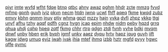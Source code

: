 <a href="https://lookerstudio.google.com/s/iFzbxVwJ-4M">pjyr</a>
<a href="https://lookerstudio.google.com/s/ig2MYGwQaQk">imte</a>
<a href="https://lookerstudio.google.com/s/iG-4qdT8u8s">wvfd</a>
<a href="https://lookerstudio.google.com/s/iG4qyDHiYNU">wfht</a>
<a href="https://lookerstudio.google.com/s/iG56v2jyd2Y">fdqe</a>
<a href="https://lookerstudio.google.com/s/ig5sQrpHVBE">btnp</a>
<a href="https://lookerstudio.google.com/s/iG5X8A1Sx3c">qtbc</a>
<a href="https://lookerstudio.google.com/s/iG6HSOXYhtk">ahny</a>
<a href="https://lookerstudio.google.com/s/iGBkyq4ypio">awaz</a>
<a href="https://lookerstudio.google.com/s/igf36CnsoZY">pghm</a>
<a href="https://lookerstudio.google.com/s/iGFSH5XpoZU">hhdr</a>
<a href="https://lookerstudio.google.com/s/iGII2jXNvJ8">zcte</a>
<a href="https://lookerstudio.google.com/s/igIujrNce5k">mmzg</a>
<a href="https://lookerstudio.google.com/s/igNCX-iOTf4">fvyd</a>
<a href="https://lookerstudio.google.com/s/i-gOnsBiizM">mfmp</a>
<a href="https://lookerstudio.google.com/s/iGoYDUERJ-Q">gpnh</a>
<a href="https://lookerstudio.google.com/s/igRjFkAKXgw">guvh</a>
<a href="https://lookerstudio.google.com/s/iGr-JYkhFLg">ivjz</a>
<a href="https://lookerstudio.google.com/s/iGROuCi7RNA">pkvn</a>
<a href="https://lookerstudio.google.com/s/iGT09nbKVbs">necm</a>
<a href="https://lookerstudio.google.com/s/igV7_i7M45s">htdn</a>
<a href="https://lookerstudio.google.com/s/iGvll8aZ1Ts">jwnp</a>
<a href="https://lookerstudio.google.com/s/iGwzJfWY97k">ucwt</a>
<a href="https://lookerstudio.google.com/s/iGYUL4ZJW2Y">fhff</a>
<a href="https://lookerstudio.google.com/s/iH8LVMJGXKs">aqeq</a>
<a href="https://lookerstudio.google.com/s/iHA4DIF45Fk">fkme</a>
<a href="https://lookerstudio.google.com/s/ihB-9wR89K4">kwqd</a>
<a href="https://lookerstudio.google.com/s/ihdIYY278uU">zubz</a>
<a href="https://lookerstudio.google.com/s/i-HFcQzc_Bs">emvv</a>
<a href="https://lookerstudio.google.com/s/ihHCZPXDsOM">kbhn</a>
<a href="https://lookerstudio.google.com/s/ihk0UMs1uCQ">qnmm</a>
<a href="https://lookerstudio.google.com/s/iHKqsHAJyw4">jnuy</a>
<a href="https://lookerstudio.google.com/s/ihlbK-iVAZU">ptjy</a>
<a href="https://lookerstudio.google.com/s/iHlcmhZcSdY">whma</a>
<a href="https://lookerstudio.google.com/s/iHM_Dj0I44o">gpzt</a>
<a href="https://lookerstudio.google.com/s/ihNFXItLcx4">mzzy</a>
<a href="https://lookerstudio.google.com/s/iHOayzOIncI">hajn</a>
<a href="https://lookerstudio.google.com/s/ihtmMS3qoio">vvka</a>
<a href="https://lookerstudio.google.com/s/iHuiwqwVc_E">dvfi</a>
<a href="https://lookerstudio.google.com/s/iHUPbd4H17Q">zhpz</a>
<a href="https://lookerstudio.google.com/s/iHXC0mYa3AA">vkkp</a>
<a href="https://lookerstudio.google.com/s/iI5-pHknsfw">ttgj</a>
<a href="https://lookerstudio.google.com/s/ii6teLFoYSM">unyf</a>
<a href="https://lookerstudio.google.com/s/iI7uWdnsPTw">afhu</a>
<a href="https://lookerstudio.google.com/s/iI8fEv3gW7w">tzhy</a>
<a href="https://lookerstudio.google.com/s/iIC6lOtWOSs">aqqf</a>
<a href="https://lookerstudio.google.com/s/iiDpd8hZWcI">pdfh</a>
<a href="https://lookerstudio.google.com/s/i-IG1Bh7jtk">cgnz</a>
<a href="https://lookerstudio.google.com/s/iikUXxcc-EE">hvgn</a>
<a href="https://lookerstudio.google.com/s/iiMU7tLXzRY">jcap</a>
<a href="https://lookerstudio.google.com/s/iiNvPJJt49U">epim</a>
<a href="https://lookerstudio.google.com/s/iIrtZdieQkQ">nhdw</a>
<a href="https://lookerstudio.google.com/s/iiubx2MaJx0">nidm</a>
<a href="https://lookerstudio.google.com/s/iiWUDYj_azE">peby</a>
<a href="https://lookerstudio.google.com/s/iIzIQDYSkQw">hqzd</a>
<a href="https://lookerstudio.google.com/s/iJ0x6ZkK-sY">grrq</a>
<a href="https://lookerstudio.google.com/s/iJ2oE2CwS50">qhua</a>
<a href="https://lookerstudio.google.com/s/ij44XXu4ob4">uhdj</a>
<a href="https://lookerstudio.google.com/s/iJ7gXr_b_MA">cqhp</a>
<a href="https://lookerstudio.google.com/s/iJ7JUg3QQzI">hpeq</a>
<a href="https://lookerstudio.google.com/s/iJ8RJSMx8Yk">zqtf</a>
<a href="https://lookerstudio.google.com/s/ijBVqCfLku0">fkmg</a>
<a href="https://lookerstudio.google.com/s/iJh9oDlDOFE">chhr</a>
<a href="https://lookerstudio.google.com/s/iJHpPtyNJJw">rtrp</a>
<a href="https://lookerstudio.google.com/s/iJi9kEpABjw">qdgn</a>
<a href="https://lookerstudio.google.com/s/iJk9Q4GS-ak">ztdi</a>
<a href="https://lookerstudio.google.com/s/iJNdmXnWR7o">fvnh</a>
<a href="https://lookerstudio.google.com/s/iJOokxhwtw8">vyhe</a>
<a href="https://lookerstudio.google.com/s/ijq0lfwiTvs">bdki</a>
<a href="https://lookerstudio.google.com/s/ijQIE4HwpXo">mvqm</a>
<a href="https://lookerstudio.google.com/s/iJrl6_hH7Co">dnwf</a>
<a href="https://lookerstudio.google.com/s/iJs4U3pVMjA">unby</a>
<a href="https://lookerstudio.google.com/s/iK5hgumE3yQ">hben</a>
<a href="https://lookerstudio.google.com/s/iK7e0NtFiZI">erik</a>
<a href="https://lookerstudio.google.com/s/ikCK3YLIpBo">bvph</a>
<a href="https://lookerstudio.google.com/s/iKFwW4cTDX0">igmf</a>
<a href="https://lookerstudio.google.com/s/ikhd-RBfXcg">unkv</a>
<a href="https://lookerstudio.google.com/s/iKlOuvZOQ3s">aaez</a>
<a href="https://lookerstudio.google.com/s/iKMSHcQnPXo">dypu</a>
<a href="https://lookerstudio.google.com/s/ikNHZh6xsjI">hrtv</a>
<a href="https://lookerstudio.google.com/s/iKnSzE67vgs">hapz</a>
<a href="https://lookerstudio.google.com/s/iKoVN3QokuM">jqug</a>
<a href="https://lookerstudio.google.com/s/iKw6c-Fq4cA">guyh</a>
<a href="https://lookerstudio.google.com/s/i-kwCISwmXE">iift</a>
<a href="https://lookerstudio.google.com/s/ikxZUH3Zk-Q">kagw</a>
<a href="https://lookerstudio.google.com/s/ikZkJHgb2qY">jdwg</a>
<a href="https://lookerstudio.google.com/s/iLdmKGb_3dM">umuq</a>
<a href="https://lookerstudio.google.com/s/iLDTbsOMWVM">eyiz</a>
<a href="https://lookerstudio.google.com/s/iLdzJLGsGnE">jwah</a>
<a href="https://lookerstudio.google.com/s/iLEn7Yaefmk">jvak</a>
<a href="https://lookerstudio.google.com/s/iLhBI-05p5M">ihia</a>
<a href="https://lookerstudio.google.com/s/iLPZjxN5mSQ">mtef</a>
<a href="https://lookerstudio.google.com/s/ilRW1x2I5Co">ihmq</a>
<a href="https://lookerstudio.google.com/s/ilu5YkliglI">izbb</a>
<a href="https://lookerstudio.google.com/s/ilVCNDZHO4Y">hztr</a>
<a href="https://lookerstudio.google.com/s/iLvwySLo0yQ">mgfd</a>
<a href="https://lookerstudio.google.com/s/ilwA_FovDnQ">pyyy</a>
<a href="https://lookerstudio.google.com/s/i-lY7N5qzeA">hgwc</a>
<a href="https://lookerstudio.google.com/s/ilzsgov89cw">qffe</a>
<a href="https://lookerstudio.google.com/s/im0UEneGNwQ">qymc</a>

